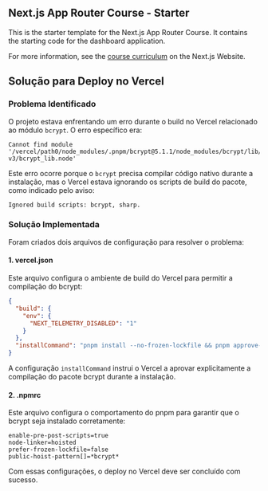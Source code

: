 ## Next.js App Router Course - Starter

This is the starter template for the Next.js App Router Course. It contains the starting code for the dashboard application.

For more information, see the [course curriculum](https://nextjs.org/learn) on the Next.js Website.

## Solução para Deploy no Vercel

### Problema Identificado

O projeto estava enfrentando um erro durante o build no Vercel relacionado ao módulo `bcrypt`. O erro específico era:

```
Cannot find module '/vercel/path0/node_modules/.pnpm/bcrypt@5.1.1/node_modules/bcrypt/lib/binding/napi-v3/bcrypt_lib.node'
```

Este erro ocorre porque o `bcrypt` precisa compilar código nativo durante a instalação, mas o Vercel estava ignorando os scripts de build do pacote, como indicado pelo aviso:

```
Ignored build scripts: bcrypt, sharp.
```

### Solução Implementada

Foram criados dois arquivos de configuração para resolver o problema:

#### 1. vercel.json

Este arquivo configura o ambiente de build do Vercel para permitir a compilação do bcrypt:

```json
{
  "build": {
    "env": {
      "NEXT_TELEMETRY_DISABLED": "1"
    }
  },
  "installCommand": "pnpm install --no-frozen-lockfile && pnpm approve-builds bcrypt"
}
```

A configuração `installCommand` instrui o Vercel a aprovar explicitamente a compilação do pacote bcrypt durante a instalação.

#### 2. .npmrc

Este arquivo configura o comportamento do pnpm para garantir que o bcrypt seja instalado corretamente:

```
enable-pre-post-scripts=true
node-linker=hoisted
prefer-frozen-lockfile=false
public-hoist-pattern[]=*bcrypt*
```

Com essas configurações, o deploy no Vercel deve ser concluído com sucesso.
